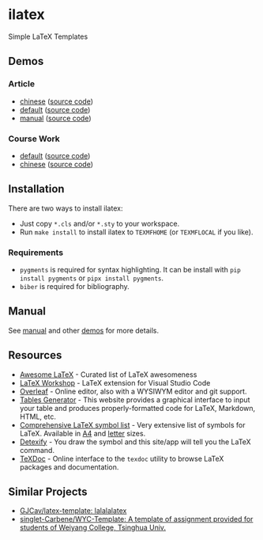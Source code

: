 # ilatex

Simple LaTeX Templates

## Demos

### Article

- [chinese](./demo/article/chinese/chinese.pdf) ([source code](https://github.com/liblaf/ilatex/blob/main/demo/article/chinese/chinese.tex))
- [default](./demo/article/default/default.pdf) ([source code](https://github.com/liblaf/ilatex/blob/main/demo/article/default/default.tex))
- [manual](./demo/article/manual/manual.pdf) ([source code](https://github.com/liblaf/ilatex/blob/main/demo/article/manual/manual.tex))

### Course Work

- [default](./demo/work/default/default.pdf) ([source code](https://github.com/liblaf/ilatex/blob/main/demo/work/default/default.tex))
- [chinese](./demo/work/chinese/chinese.pdf) ([source code](https://github.com/liblaf/ilatex/blob/main/demo/work/chinese/chinese.tex))

## Installation

There are two ways to install ilatex:

- Just copy `*.cls` and/or `*.sty` to your workspace.
- Run `make install` to install ilatex to `TEXMFHOME` (or `TEXMFLOCAL` if you like).

### Requirements

- `pygments` is required for syntax highlighting. It can be install with `pip install pygments` or `pipx install pygments`.
- `biber` is required for bibliography.

## Manual

See [manual](./demo/article/manual/manual.pdf) and other [demos](#demos) for more details.

## Resources

- [Awesome LaTeX](https://github.com/egeerardyn/awesome-LaTeX) - Curated list of LaTeX awesomeness
- [LaTeX Workshop](https://github.com/James-Yu/LaTeX-Workshop) - LaTeX extension for Visual Studio Code
- [Overleaf](https://www.overleaf.com) - Online editor, also with a WYSIWYM editor and git support.
- [Tables Generator](https://tablesgenerator.com) - This website provides a graphical interface to input your table and produces properly-formatted code for LaTeX, Markdown, HTML, etc.
- [Comprehensive LaTeX symbol list](https://www.ctan.org/tex-archive/info/symbols/comprehensive/) - Very extensive list of symbols for LaTeX. Available in [A4](https://mirrors.ctan.org/info/symbols/comprehensive/symbols-a4.pdf) and [letter](https://mirrors.ctan.org/info/symbols/comprehensive/symbols-letter.pdf) sizes.
- [Detexify](https://detexify.kirelabs.org/classify.html) - You draw the symbol and this site/app will tell you the LaTeX command.
- [TeXDoc](https://texdoc.org) - Online interface to the `texdoc` utility to browse LaTeX packages and documentation.

## Similar Projects

- [GJCav/latex-template: lalalalatex](https://github.com/GJCav/latex-template)
- [singlet-Carbene/WYC-Template: A template of assignment provided for students of Weiyang College, Tsinghua Univ.](https://github.com/singlet-Carbene/WYC-Template)
